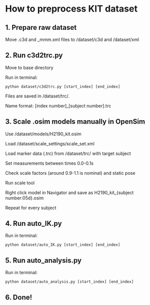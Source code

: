 # How to preprocess KIT dataset

## 1. Prepare raw dataset
Move .c3d and _mmm.xml files to /dataset/c3d and /dataset/xml

## 2. Run c3d2trc.py
Move to base directory

Run in terminal:
```
python dataset/c3d2trc.py [start_index] [end_index]
```
Files are saved in /dataset/trc/.

Name format: [index number]_[subject number].trc

## 3. Scale .osim models manually in OpenSim 
Use /dataset/models/H2190_kit.osim

Load /dataset/scale_settings/scale_set.xml

Load marker data (.trc) from /dataset/trc/ with target subject

Set measurements between times 0.0-0.1s

Check scale factors (around 0.9-1.1 is nominal) and static pose

Run scale tool

Right click model in Navigator and save as H2190_kit_{subject number:05d}.osim

Repeat for every subject

## 4. Run auto_IK.py
Run in terminal:
```
python dataset/auto_IK.py [start_index] [end_index]
```

## 5. Run auto_analysis.py
Run in terminal:
```
python dataset/auto_analysis.py [start_index] [end_index]
```

## 6. Done!
